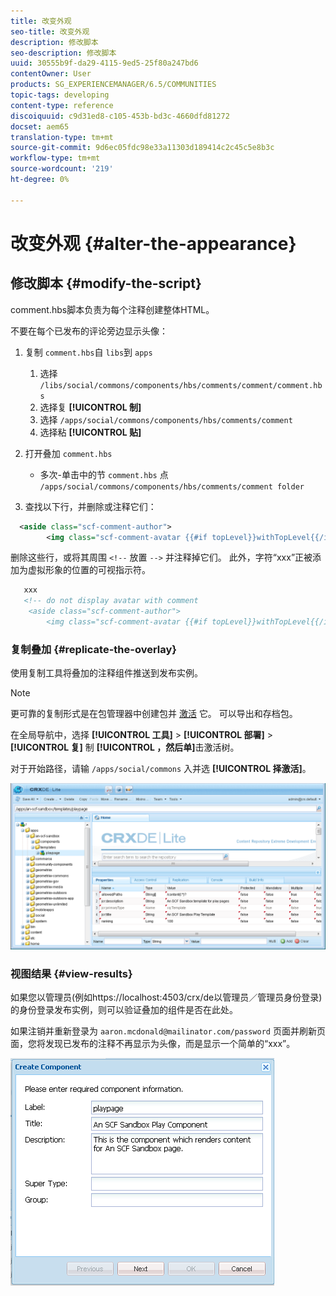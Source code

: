 ```yaml
---
title: 改变外观
seo-title: 改变外观
description: 修改脚本
seo-description: 修改脚本
uuid: 30555b9f-da29-4115-9ed5-25f80a247bd6
contentOwner: User
products: SG_EXPERIENCEMANAGER/6.5/COMMUNITIES
topic-tags: developing
content-type: reference
discoiquuid: c9d31ed8-c105-453b-bd3c-4660dfd81272
docset: aem65
translation-type: tm+mt
source-git-commit: 9d6ec05fdc98e33a11303d189414c2c45c5e8b3c
workflow-type: tm+mt
source-wordcount: '219'
ht-degree: 0%

---
```



# 改变外观 {#alter-the-appearance}

## 修改脚本 {#modify-the-script}

comment.hbs脚本负责为每个注释创建整体HTML。

不要在每个已发布的评论旁边显示头像：

1. 复制 `comment.hbs`自 `libs`到 `apps`

   1. 选择 `/libs/social/commons/components/hbs/comments/comment/comment.hbs`
   1. 选择复 **[!UICONTROL 制]**
   1. 选择 `/apps/social/commons/components/hbs/comments/comment`
   1. 选择粘 **[!UICONTROL 贴]**

1. 打开叠加 `comment.hbs`

   * 多次-单击中的节 `comment.hbs` 点 `/apps/social/commons/components/hbs/comments/comment folder`

1. 查找以下行，并删除或注释它们：

```xml
  <aside class="scf-comment-author">
        <img class="scf-comment-avatar {{#if topLevel}}withTopLevel{{/if}}" src="{{author.avatarUrl}}"></img>
```

删除这些行，或将其周围 `<!--` 放置 `-->` 并注释掉它们。 此外，字符“xxx”正被添加为虚拟形象的位置的可视指示符。

```xml
   xxx
   <!-- do not display avatar with comment
    <aside class="scf-comment-author">
        <img class="scf-comment-avatar {{#if topLevel}}withTopLevel{{/if}}" src="{{author.avatarUrl}}"></img>
```

### 复制叠加 {#replicate-the-overlay}

使用复制工具将叠加的注释组件推送到发布实例。

>[!NOTE]
>
>更可靠的复制形式是在包管理器中创建包并 [激活](/help/sites-administering/package-manager.md#replicating-packages) 它。 可以导出和存档包。


在全局导航中，选择 **[!UICONTROL 工具]** > **[!UICONTROL 部署]** > **[!UICONTROL 复]** 制 **[!UICONTROL ，然后单]**&#x200B;击激活树。

对于开始路径，请输 `/apps/social/commons` 入并选 **[!UICONTROL 择激活]**。

![verify-content-template](assets/verify-content-template.png)

### 视图结果 {#view-results}

如果您以管理员(例如https://localhost:4503/crx/de以管理员／管理员身份登录)的身份登录发布实例，则可以验证叠加的组件是否在此处。

如果注销并重新登录为 `aaron.mcdonald@mailinator.com/password` 页面并刷新页面，您将发现已发布的注释不再显示为头像，而是显示一个简单的“xxx”。

![create-template-component](assets/create-template-component.png)

